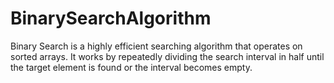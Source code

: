 # BinarySearchAlgorithm
Binary Search is a highly efficient searching algorithm that operates on sorted arrays. It works by repeatedly dividing the search interval in half until the target element is found or the interval becomes empty.
